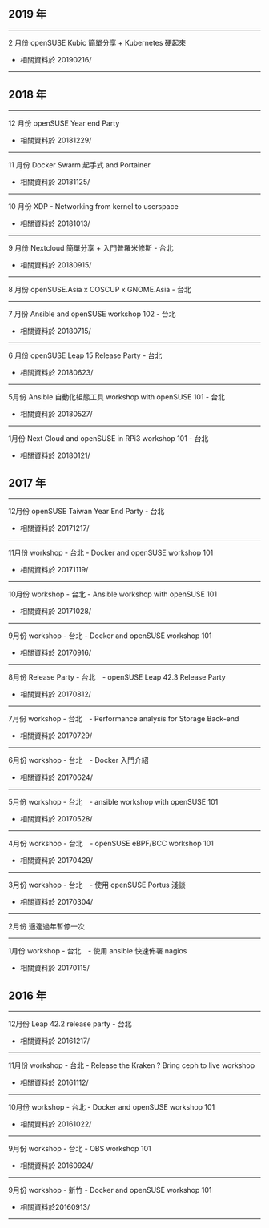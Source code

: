 ## 2019 年

---------------------------

2 月份 openSUSE Kubic 簡單分享 + Kubernetes 硬起來

* 相關資料於 20190216/

---------------------------

## 2018 年

---------------------------

12 月份 openSUSE Year end Party

* 相關資料於 20181229/ 

---------------------------

11 月份 Docker Swarm 起手式 and Portainer

* 相關資料於 20181125/ 

---------------------------

10 月份 XDP - Networking from kernel to userspace

* 相關資料於 20181013/ 

---------------------------

9 月份 Nextcloud 簡單分享 + 入門普羅米修斯 - 台北

* 相關資料於 20180915/ 

---------------------------

8 月份 openSUSE.Asia x COSCUP x GNOME.Asia - 台北

---------------------------

7 月份 Ansible and openSUSE workshop 102 - 台北

* 相關資料於 20180715/ 

---------------------------

6 月份 openSUSE Leap 15 Release Party - 台北

* 相關資料於 20180623/ 

---------------------------

5月份 Ansible 自動化組態工具 workshop with openSUSE 101 - 台北
* 相關資料於 20180527/

---------------------------

1月份 Next Cloud and openSUSE in RPi3 workshop 101 - 台北
* 相關資料於 20180121/


## 2017 年

---------------------------

12月份 openSUSE Taiwan Year End Party - 台北
* 相關資料於 20171217/

---------------------------

11月份 workshop - 台北 - Docker and openSUSE workshop 101
* 相關資料於 20171119/

---------------------------

﻿10月份 workshop - 台北 - Ansible workshop with openSUSE 101
* 相關資料於 20171028/

---------------------------

9月份 workshop - 台北 - Docker and openSUSE workshop 101
* 相關資料於 20170916/

---------------------------

8月份 Release Party - 台北　- openSUSE Leap 42.3 Release Party
* 相關資料於 20170812/

---------------------------

7月份 workshop - 台北　- Performance analysis for Storage Back-end
* 相關資料於 20170729/

---------------------------

6月份 workshop - 台北　- Docker 入門介紹
* 相關資料於 20170624/

---------------------------

5月份 workshop - 台北　- ansible workshop with openSUSE 101
* 相關資料於 20170528/

---------------------------

4月份 workshop - 台北　- openSUSE eBPF/BCC workshop 101
* 相關資料於 20170429/

---------------------------

3月份 workshop - 台北　- 使用 openSUSE Portus 淺談
* 相關資料於 20170304/

---------------------------

2月份 適逢過年暫停一次

---------------------------

1月份 workshop - 台北　- 使用 ansible 快速佈署 nagios
* 相關資料於 20170115/

## 2016 年

---------------------------

12月份 Leap 42.2 release party - 台北
* 相關資料於 20161217/

---------------------------

11月份 workshop - 台北 - Release the Kraken ? Bring ceph to live workshop
* 相關資料於 20161112/

---------------------------

10月份 workshop - 台北 - Docker and openSUSE workshop 101
* 相關資料於 20161022/

---------------------------

9月份 workshop - 台北 - OBS workshop 101
* 相關資料於 20160924/

---------------------------

9月份 workshop - 新竹 - Docker and openSUSE workshop 101
* 相關資料於20160913/

---------------------------


